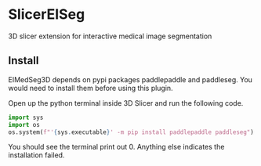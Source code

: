 # SlicerEISeg

3D slicer extension for interactive medical image segmentation

## Install

EIMedSeg3D depends on pypi packages paddlepaddle and paddleseg. You would need to install them before using this plugin.

Open up the python terminal inside 3D Slicer and run the following code.

```python
import sys
import os
os.system(f"'{sys.executable}' -m pip install paddlepaddle paddleseg")
```

You should see the terminal print out 0. Anything else indicates the installation failed.
